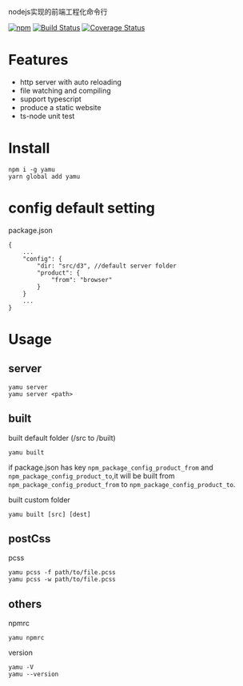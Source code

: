 nodejs实现的前端工程化命令行

[![npm](https://img.shields.io/npm/v/yamu.svg)](https://www.npmjs.com/package/yamu)
[![Build Status](https://travis-ci.org/elona2011/yamu-command.svg?branch=master)](https://travis-ci.org/elona2011/yamu-command)
[![Coverage Status](https://coveralls.io/repos/github/elona2011/yamu-command/badge.svg?branch=master)](https://coveralls.io/github/elona2011/yamu-command?branch=master)

# Features

* http server with auto reloading
* file watching and compiling
* support typescript
* produce a static website
* ts-node unit test

# Install

```
npm i -g yamu
yarn global add yamu
```

# config default setting

package.json

```
{
    ...
    "config": {
        "dir: "src/d3", //default server folder
        "product": {
            "from": "browser"
        }
    }
    ...
}
```

# Usage

## server

```
yamu server 
yamu server <path>
```

## built

built default folder (/src to /built)

```
yamu built
```

if package.json has key ``npm_package_config_product_from`` and ``npm_package_config_product_to``,it will be built from ``npm_package_config_product_from`` to ``npm_package_config_product_to``.

built custom folder

```
yamu built [src] [dest]
```

## postCss

pcss

```
yamu pcss -f path/to/file.pcss
yamu pcss -w path/to/file.pcss
```

## others

npmrc

```
yamu npmrc
```

version

```
yamu -V
yamu --version
```